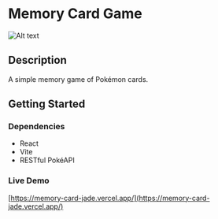 # Memory Card Game
![Alt text](src/assets/image/Screenshot%2025-09-25%002205.png)

## Description

A simple memory game of Pokémon cards.

## Getting Started

### Dependencies

- React
- Vite
- RESTful PokéAPI

### Live Demo

[https://memory-card-jade.vercel.app/](https://memory-card-jade.vercel.app/)
